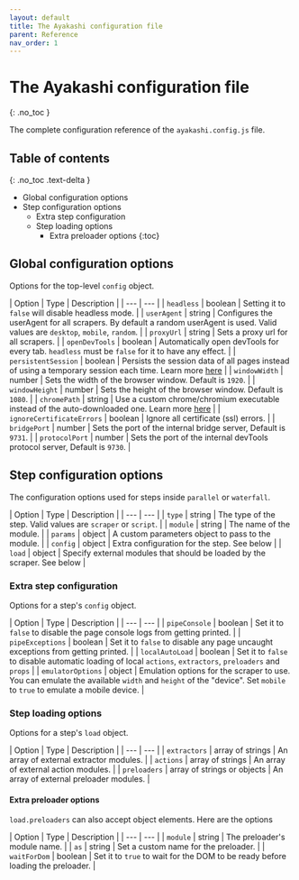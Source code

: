 ```yaml
---
layout: default
title: The Ayakashi configuration file
parent: Reference
nav_order: 1
---
```

<!-- markdownlint-disable MD022 -->
# The Ayakashi configuration file
{: .no_toc }
<!-- markdownlint-enable MD022 -->

The complete configuration reference of the `ayakashi.config.js` file.

<!-- markdownlint-disable MD022 -->
## Table of contents
{: .no_toc .text-delta }
<!-- markdownlint-enable MD022 -->

* Global configuration options
* Step configuration options
  * Extra step configuration
  * Step loading options
    * Extra preloader options
{:toc}

## Global configuration options

Options for the top-level `config` object.

| Option | Type | Description |
| --- | --- |
| `headless` | boolean | Setting it to `false` will disable headless mode. |
| `userAgent` | string | Configures the userAgent for all scrapers. By default a random userAgent is used. Valid values are `desktop`, `mobile`, `random`. |
| `proxyUrl` | string | Sets a proxy url for all scrapers. |
| `openDevTools` | boolean | Automatically open devTools for every tab. `headless` must be `false` for it to have any effect. |
| `persistentSession` | boolean | Persists the session data of all pages instead of using a temporary session each time. Learn more [here](/docs/going_deeper/persisting-sessions.html) |
| `windowWidth` | number | Sets the width of the browser window. Default is `1920`. |
| `windowHeight` | number | Sets the height of the browser window. Default is `1080`. |
| `chromePath` | string | Use a custom chrome/chromium executable instead of the auto-downloaded one. Learn more [here](/docs/going_deeper/using-a-different-chrome.html) |
| `ignoreCertificateErrors` | boolean | Ignore all certificate (ssl) errors. |
| `bridgePort` | number | Sets the port of the internal bridge server, Default is `9731`. |
| `protocolPort` | number | Sets the port of the internal devTools protocol server, Default is `9730`. |

## Step configuration options

The configuration options used for steps inside `parallel` or `waterfall`.

| Option | Type | Description |
| --- | --- |
| `type` | string | The type of the step. Valid values are `scraper` or `script`. |
| `module` | string | The name of the module. |
| `params` | object | A custom parameters object to pass to the module. |
| `config` | object | Extra configuration for the step. See below |
| `load` | object | Specify external modules that should be loaded by the scraper. See below |

### Extra step configuration

Options for a step's `config` object.

| Option | Type | Description |
| --- | --- |
| `pipeConsole` | boolean | Set it to `false` to disable the page console logs from getting printed. |
| `pipeExceptions` | boolean | Set it to `false` to disable any page uncaught exceptions from getting printed. |
| `localAutoLoad` | boolean | Set it to `false` to disable automatic loading of local `actions`, `extractors`, `preloaders` and `props` |
| `emulatorOptions` | object | Emulation options for the scraper to use. You can emulate the available `width` and `height` of the "device". Set `mobile` to `true` to emulate a mobile device. |

### Step loading options

Options for a step's `load` object.

| Option | Type | Description |
| --- | --- |
| `extractors` | array of strings | An array of external extractor modules. |
| `actions` | array of strings | An array of external action modules. |
| `preloaders` | array of strings or objects | An array of external preloader modules. |

#### Extra preloader options

`load.preloaders` can also accept object elements. Here are the options

| Option | Type | Description |
| --- | --- |
| `module` | string | The preloader's module name. |
| `as` | string | Set a custom name for the preloader. |
| `waitForDom` | boolean | Set it to `true` to wait for the DOM to be ready before loading the preloader. |
